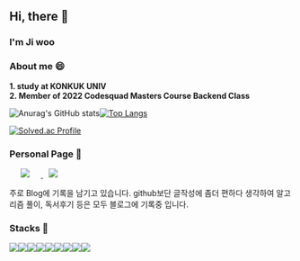 ##  Hi, there 👋
### I'm Ji woo
### About me 😄
**1. study at KONKUK UNIV**   
**2. Member of 2022 Codesquad Masters Course Backend Class**

![Anurag's GitHub stats](https://github-readme-stats.vercel.app/api?username=zbqmgldjfh&show_icons=true&theme=gruvbox)[![Top Langs](https://github-readme-stats.vercel.app/api/top-langs/?username=zbqmgldjfh&layout=compact&theme=gruvbox)](https://github.com/anuraghazra/github-readme-stats)

[![Solved.ac Profile](http://mazassumnida.wtf/api/v2/generate_badge?boj={zbqmgldjfh})](https://solved.ac/{zbqmgldjfh})

### Personal Page 💬
<a href="https://blog.naver.com/zbqmgldjfh">
    <img 
        src="http://img.shields.io/badge/-Blog-blue?style=flat&logo=LINE&link=https://blog.naver.com/zbqmgldjfh"
        style="height : auto; margin-left : 20px; margin-right : 20px;"/>
</a>
<a href="https://instagram.com/zbqmgldjfh">
    <img 
        src="http://img.shields.io/badge/-Instagram-black?style=flat&logo=Instagram&link=https://instagram.com/zbqmgldjfh"
        style="height : auto; margin-left : 10px; margin-right : 10px;"/>
</a>

주로 Blog에 기록을 남기고 있습니다. github보단 글작성에 좀더 편하다 생각하여 알고리즘 풀이, 독서후기 등은 모두 블로그에 기록중 입니다.

### Stacks 🌱

<img src="https://img.icons8.com/color/48/000000/java-coffee-cup-logo--v1.png"/><img src="https://img.icons8.com/color/48/000000/spring-logo.png"/><img src="https://img.icons8.com/color/48/000000/oracle-logo.png"/><img src="https://img.icons8.com/color/48/000000/c-programming.png"/><img src="https://img.icons8.com/color/48/000000/c-plus-plus-logo.png"/><img src="https://img.icons8.com/color/48/000000/python.png"/><img src="https://img.icons8.com/color/48/000000/linux.png"/><img src="https://img.icons8.com/color/48/000000/css3.png"/><img src="https://img.icons8.com/color/48/000000/html-5.png"/>

<!--
**zbqmgldjfh/zbqmgldjfh** is a ✨ _special_ ✨ repository because its `README.md` (this file) appears on your GitHub profile.

Here are some ideas to get you started:

- 🔭 I’m currently working on ...
- 🌱 I’m currently learning ...
- 👯 I’m looking to collaborate on ...
- 🤔 I’m looking for help with ...
- 💬 Ask me about ...
- 📫 How to reach me: ...
- 😄 Pronouns: ...
- ⚡ Fun fact: ...
-->
